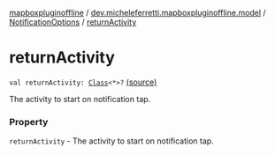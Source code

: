 [mapboxpluginoffline](../../index.md) / [dev.micheleferretti.mapboxpluginoffline.model](../index.md) / [NotificationOptions](index.md) / [returnActivity](./return-activity.md)

# returnActivity

`val returnActivity: `[`Class`](https://developer.android.com/reference/java/lang/Class.html)`<*>?` [(source)](https://github.com/xit0c/mapbox-plugin-offline/tree/master/mapboxpluginoffline/src/main/java/dev/micheleferretti/mapboxpluginoffline/model/NotificationOptions.kt#L28)

The activity to start on notification tap.

### Property

`returnActivity` - The activity to start on notification tap.